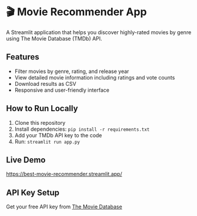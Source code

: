 # 🎬 Movie Recommender App

A Streamlit application that helps you discover highly-rated movies by genre using The Movie Database (TMDb) API.

## Features
- Filter movies by genre, rating, and release year
- View detailed movie information including ratings and vote counts
- Download results as CSV
- Responsive and user-friendly interface

## How to Run Locally
1. Clone this repository
2. Install dependencies: `pip install -r requirements.txt`
3. Add your TMDb API key to the code
4. Run: `streamlit run app.py`

## Live Demo
https://best-movie-recommender.streamlit.app/

## API Key Setup
Get your free API key from [The Movie Database](https://www.themoviedb.org/settings/api)
